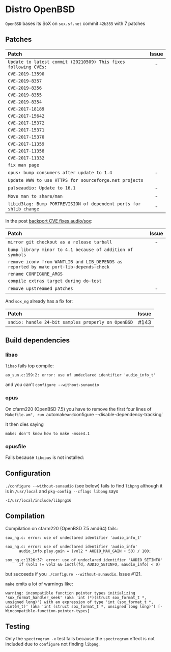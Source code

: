 # Distro OpenBSD

`OpenBSD` bases its SoX on `sox.sf.net` commit `42b355` with 7 patches

## Patches

| Patch | Issue |
| :---- | :---: |
| `Update to latest commit (20210509) This fixes following CVEs:` | - |
| `CVE-2019-13590` |  |
| `CVE-2019-8357` |  |
| `CVE-2019-8356` |  |
| `CVE-2019-8355` |  |
| `CVE-2019-8354` |  |
| `CVE-2017-18189` |  |
| `CVE-2017-15642` |  |
| `CVE-2017-15372` |  |
| `CVE-2017-15371` |  |
| `CVE-2017-15370` |  |
| `CVE-2017-11359` |  |
| `CVE-2017-11358` |  |
| `CVE-2017-11332` |  |
| `fix man page` |  |
| `opus: bump consumers after update to 1.4` | - |
| `Update WWW to use HTTPS for sourceforge.net projects` |  |
| `pulseaudio: Update to 16.1` | - |
| `Move man to share/man` | - |
| `libid3tag: Bump PORTREVISION of dependent ports for shlib change` | - |

In the post [backport CVE fixes audio/sox](https://www.mail-archive.com/ports%40openbsd.org/msg107748.html):

| Patch | Issue |
| :---- | :---: |
| `mirror git checkout as a release tarball` | - |
| `bump library minor to 4.1 because of addition of symbols` |  |
| `remove iconv from WANTLIB and LIB_DEPENDS as reported by make port-lib-depends-check` |  |
| `rename CONFIGURE_ARGS` |  |
| `compile extras target during do-test` |  |
| `remove upstreamed patches` | - |

And `sox_ng` already has a fix for:

| Patch | Issue |
| :---- | :---: |
| `sndio: handle 24-bit samples properly on OpenBSD` | #143 |

## Build dependencies

### libao

`libao` fails top compile:
```
ao_sun.c:159:2: error: use of undeclared identifier 'audio_info_t'
```
and you can't `configure --without-sunaudio`

### opus

On cfarm220 (OpenBSD 7.5)
you have to remove the first four lines of `Makefile.am",
run `automake` and `configure --disable-dependency-tracking`

It then dies saying
```
make: don't know how to make -msse4.1
```

### opusfile

Fails because `libopus` is not installed:

## Configuration

`./configure --without-sunaudio` (see below) fails to find `libpng`
although it is in `/usr/local` and `pkg-config --cflags libpng` says
```
-I/usr/local/include/libpng16
```

## Compilation

Compilation on cfarm220 (OpenBSD 7.5 amd64) fails:
```
sox_ng.c: error: use of undeclared identifier 'audio_info_t'

sox_ng.c: error: use of undeclared identifier 'audio_info'
      audio_info.play.gain = (vol2 * AUDIO_MAX_GAIN + 50) / 100;

sox_ng.c:1326:37: error: use of undeclared identifier 'AUDIO_SETINFO'
      if (vol1 != vol2 && ioctl(fd, AUDIO_SETINFO, &audio_info) < 0)
```
but succeeds if you `./configure --without-sunaudio`. Issue #121.

`make` emits a lot of warnings like:
```
warning: incompatible function pointer types initializing 'sox_format_handler_seek' (aka 'int (*)(struct sox_format_t *, unsigned long)') with an expression of type 'int (sox_format_t *, uint64_t)' (aka 'int (struct sox_format_t *, unsigned long long)') [-Wincompatible-function-pointer-types]
```

## Testing

Only the `spectrogram_-x` test fails because the `spectrogram` effect
is not included due to `configure` not finding `libpng`.